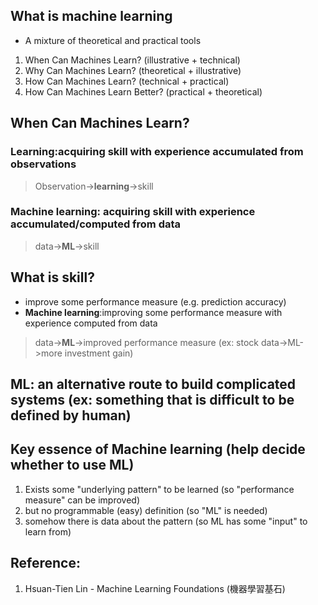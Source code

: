 
## What is machine learning
* A mixture of theoretical and practical tools
1. When Can Machines Learn? (illustrative + technical)
2. Why Can Machines Learn? (theoretical + illustrative)
3. How Can Machines Learn? (technical + practical)
4. How Can Machines Learn Better? (practical + theoretical)

## When Can Machines Learn?
### __Learning:acquiring skill with experience accumulated from observations__
> Observation->__learning__->skill
### __Machine learning: acquiring skill with experience accumulated/computed from data__
> data->__ML__->skill
## What is skill?
* improve some performance measure (e.g. prediction accuracy)
* __Machine learning__:improving some performance measure with experience computed from data
> data->__ML__->improved performance measure (ex: stock data->ML->more investment gain)
## ML: an alternative route to build complicated systems (ex: something that is difficult to be defined by human)
## Key essence of Machine learning (help decide whether to use ML)
1. Exists some "underlying pattern" to be learned (so "performance measure" can be improved)
2. but no programmable (easy) definition (so "ML" is needed)
3. somehow there is data about the pattern (so ML has some "input" to learn from)
## Reference:
1. Hsuan-Tien Lin - Machine Learning Foundations (機器學習基石)


